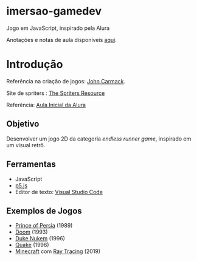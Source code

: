 # imersao-gamedev
Jogo em JavaScript, inspirado pela Alura

Anotações e notas de aula disponíveis [aqui](https://github.com/radiegues06/imersao-gamedev/blob/master/notas-de-aula.md).

# Introdução

Referência na criação de jogos: [John Carmack](https://pt.wikipedia.org/wiki/John_Carmack).

Site de spriters : [The Spriters Resource](https://www.spriters-resource.com/)

Referência: [Aula Inicial da Alura](https://www.youtube.com/watch?v=NAGb_i94UYo)

## Objetivo

Desenvolver um jogo 2D da categoria *endless runner game*, inspirado em um visual retrô.

## Ferramentas
* JavaScript
* [p5.js](https://p5js.org/)
* Editor de texto: [Visual Studio Code](https://code.visualstudio.com/)

## Exemplos de Jogos

* [Prince of Persia](https://www.youtube.com/watch?v=wKgLfqOVHco)  (1989)
* [Doom](https://www.youtube.com/watch?v=8mEP4cflrd4) (1993)
* [Duke Nukem](https://www.youtube.com/watch?v=4rSGPiNqbg0) (1996)
* [Quake](https://www.youtube.com/watch?v=ZHT2TgMX7Rg) (1996)
* [Minecraft](https://www.youtube.com/watch?v=91kxRGeg9wQ) com [Ray Tracing](https://pt.wikipedia.org/wiki/Ray_tracing) (2019)